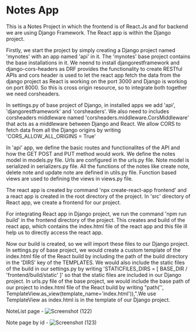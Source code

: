  # Notes App

 This is a Notes Project in which the frontend is of React.Js and for backend we are using Django Framework.
 The React app is within the Django project.

 Firstly, we start the project by simply creating a Django project named 'mynotes' with an app named 'api' in it.
 The 'mynotes' base project contains the base installations in it.
 We neend to install djangorestframework and django-cors-headers as DRF provides the functionality to create RESTful APIs and cors header is used to let the react app fetch the data from the django project as React is working on the port 3000 and Django is working on port 8000.
 So this is cross origin resource, so to integrate both together we need corsheaders.

 In settings.py of base project of Django, in installed apps we add 'api', 'djangorestframework' and 'corsheaders'. We also need to includes corsheaders middleware named 'corsheaders.middleware.CorsMiddleware' that acts as a middleware between Django and React.
 We allow CORS to fetch data from all the Django origins by writing 'CORS_ALLOW_ALL_ORIGINS = True'

 In 'api' app, we define the basic routes and functionalites of the API and how the GET POST and PUT method would work.
 We define the notes model in models.py file.
 Urls are configured in the urls.py file.
 Note model is serialized in serializers.py file.
 All the functions of the notes like create note, delete note and update note are defined in utils.py file.
 Function based views are used to defining the views in views.py file.

 The react app is created by command 'npx create-react-app frontend' and a react app is created in the root directory of the project.
 In 'src' directory of React app, we create a frontend for our project.

 For integrating React app in Django project, we run the command 'npm run build' in the frontend directory of the project.
 This creates and build of the react app, which contains the index.html file of the react app and this file ill help us to directly access the react app.

 Now our build is created, so we will import these files to our Django project.
 In settings.py of base project, we would create a custom template of the index.html file of the React build by including the path of the build directory in the 'DIRS' key of the TEMPLATES.
 We would also include the  static files of the build in our settings.py by writing 'STATICFILES_DIRS = [
    BASE_DIR / 'frontend/build/static'
]' so that the static files are included in our Django project.
In urls.py file of the base project, we would include the base path of our project to index.html file of the React build by writing "path('', TemplateView.as_view(template_name='index.html')),".We use TemplateView as index.html is in the template of our Django project.


NoteList page - 
![Screenshot (122)](https://github.com/sanyamk23/Notes/assets/124618873/9b56dfae-27af-45e8-8926-8699d37531e2)

Note page by id - 
![Screenshot (123)](https://github.com/sanyamk23/Notes/assets/124618873/48aa1aea-e70e-4b7b-8229-4c6f92343711)
